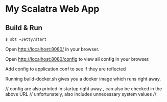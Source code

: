 # My Scalatra Web App #

## Build & Run ##

```sh
$ sbt ~Jetty/start
```

Open [http://localhost:8080/](http://localhost:8080/) in your browser.

Open [http://localhost:8080/config](http://localhost:8080/config) to view all config in your browser.

Add config to application.conf to see if they are reflected 

Running build-docker.sh gives you a docker image which runs right away.

// config are also printed in startup right away , can also be checked in the above URL
// unfortunately, also includes unnecessary system values
//